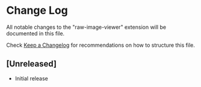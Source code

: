 # Change Log

All notable changes to the "raw-image-viewer" extension will be documented in this file.

Check [Keep a Changelog](http://keepachangelog.com/) for recommendations on how to structure this file.

## [Unreleased]

- Initial release